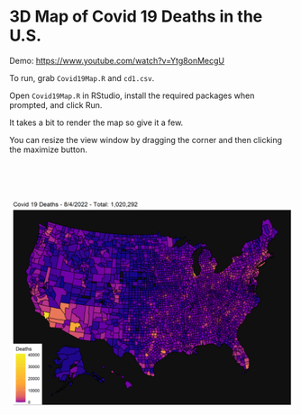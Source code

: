 # 3D Map of Covid 19 Deaths in the U.S.
Demo: https://www.youtube.com/watch?v=Ytg8onMecgU

To run, grab `Covid19Map.R` and `cd1.csv`.

Open `Covid19Map.R` in RStudio, install the required packages when prompted, and click Run.

It takes a bit to render the map so give it a few.

You can resize the view window by dragging the corner and then clicking the maximize button.

![Example](926.png)
